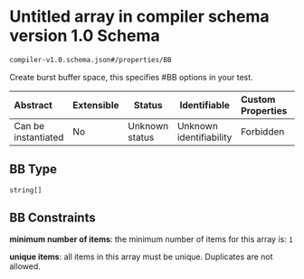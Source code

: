 # Untitled array in compiler schema version 1.0 Schema

```txt
compiler-v1.0.schema.json#/properties/BB
```

Create burst buffer space, this specifies #BB options in your test.


| Abstract            | Extensible | Status         | Identifiable            | Custom Properties | Additional Properties | Access Restrictions | Defined In                                                                             |
| :------------------ | ---------- | -------------- | ----------------------- | :---------------- | --------------------- | ------------------- | -------------------------------------------------------------------------------------- |
| Can be instantiated | No         | Unknown status | Unknown identifiability | Forbidden         | Allowed               | none                | [compiler-v1.0.schema.json\*](../out/compiler-v1.0.schema.json "open original schema") |

## BB Type

`string[]`

## BB Constraints

**minimum number of items**: the minimum number of items for this array is: `1`

**unique items**: all items in this array must be unique. Duplicates are not allowed.
